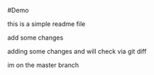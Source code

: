 #Demo

this is a simple readme file 

add some changes

adding some changes and will check via git diff

im on the master branch